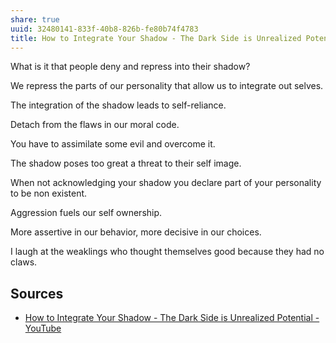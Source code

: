 ```yaml
---
share: true
uuid: 32480141-833f-40b8-826b-fe80b74f4783
title: How to Integrate Your Shadow - The Dark Side is Unrealized Potential
---
```

What is it that people deny and repress into their shadow?

We repress the parts of our personality that allow us to integrate out selves.

The integration of the shadow leads to self-reliance.

Detach from the flaws in our moral code.

You have to assimilate some evil and overcome it.

The shadow poses too great a threat to their self image.

When not acknowledging your shadow you declare part of your personality to be non existent.

Aggression fuels our self ownership.

More assertive in our behavior, more decisive in our choices.

I laugh at the weaklings who thought themselves good because they had no claws.

## Sources

* [How to Integrate Your Shadow - The Dark Side is Unrealized Potential - YouTube](https://www.youtube.com/watch?v=tIoJhqnOc0M&t=79s)